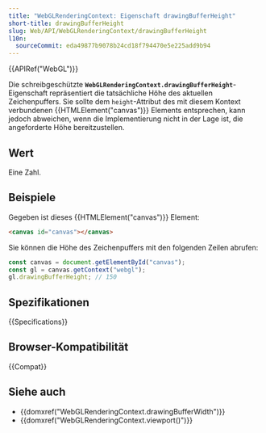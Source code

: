 ```yaml
---
title: "WebGLRenderingContext: Eigenschaft drawingBufferHeight"
short-title: drawingBufferHeight
slug: Web/API/WebGLRenderingContext/drawingBufferHeight
l10n:
  sourceCommit: eda49877b9078b24cd18f794470e5e225add9b94
---
```


{{APIRef("WebGL")}}

Die schreibgeschützte **`WebGLRenderingContext.drawingBufferHeight`**-Eigenschaft repräsentiert die tatsächliche Höhe des aktuellen Zeichenpuffers. Sie sollte dem `height`-Attribut des mit diesem Kontext verbundenen {{HTMLElement("canvas")}} Elements entsprechen, kann jedoch abweichen, wenn die Implementierung nicht in der Lage ist, die angeforderte Höhe bereitzustellen.

## Wert

Eine Zahl.

## Beispiele

Gegeben ist dieses {{HTMLElement("canvas")}} Element:

```html
<canvas id="canvas"></canvas>
```

Sie können die Höhe des Zeichenpuffers mit den folgenden Zeilen abrufen:

```js
const canvas = document.getElementById("canvas");
const gl = canvas.getContext("webgl");
gl.drawingBufferHeight; // 150
```

## Spezifikationen

{{Specifications}}

## Browser-Kompatibilität

{{Compat}}

## Siehe auch

- {{domxref("WebGLRenderingContext.drawingBufferWidth")}}
- {{domxref("WebGLRenderingContext.viewport()")}}
